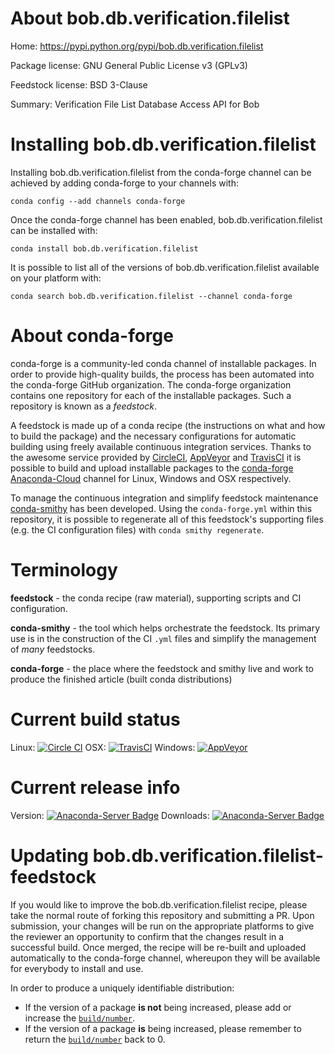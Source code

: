 About bob.db.verification.filelist
==================================

Home: https://pypi.python.org/pypi/bob.db.verification.filelist

Package license: GNU General Public License v3 (GPLv3)

Feedstock license: BSD 3-Clause

Summary: Verification File List Database Access API for Bob



Installing bob.db.verification.filelist
=======================================

Installing bob.db.verification.filelist from the conda-forge channel can be achieved by adding conda-forge to your channels with:

```
conda config --add channels conda-forge
```

Once the conda-forge channel has been enabled, bob.db.verification.filelist can be installed with:

```
conda install bob.db.verification.filelist
```

It is possible to list all of the versions of bob.db.verification.filelist available on your platform with:

```
conda search bob.db.verification.filelist --channel conda-forge
```


About conda-forge
=================

conda-forge is a community-led conda channel of installable packages.
In order to provide high-quality builds, the process has been automated into the
conda-forge GitHub organization. The conda-forge organization contains one repository 
for each of the installable packages. Such a repository is known as a *feedstock*.

A feedstock is made up of a conda recipe (the instructions on what and how to build
the package) and the necessary configurations for automatic building using freely
available continuous integration services. Thanks to the awesome service provided by
[CircleCI](https://circleci.com/), [AppVeyor](http://www.appveyor.com/)
and [TravisCI](https://travis-ci.org/) it is possible to build and upload installable
packages to the [conda-forge](https://anaconda.org/conda-forge)
[Anaconda-Cloud](http://docs.anaconda.org/) channel for Linux, Windows and OSX respectively.

To manage the continuous integration and simplify feedstock maintenance
[conda-smithy](http://github.com/conda-forge/conda-smithy) has been developed.
Using the ``conda-forge.yml`` within this repository, it is possible to regenerate all of
this feedstock's supporting files (e.g. the CI configuration files) with ``conda smithy regenerate``.


Terminology
===========

**feedstock** - the conda recipe (raw material), supporting scripts and CI configuration.

**conda-smithy** - the tool which helps orchestrate the feedstock.
                   Its primary use is in the construction of the CI ``.yml`` files
                   and simplify the management of *many* feedstocks.

**conda-forge** - the place where the feedstock and smithy live and work to
                  produce the finished article (built conda distributions)

Current build status
====================
Linux: [![Circle CI](https://circleci.com/gh/conda-forge/bob.db.verification.filelist-feedstock.svg?style=svg)](https://circleci.com/gh/conda-forge/bob.db.verification.filelist-feedstock)
OSX: [![TravisCI](https://travis-ci.org/conda-forge/bob.db.verification.filelist-feedstock.svg?branch=master)](https://travis-ci.org/conda-forge/bob.db.verification.filelist-feedstock) 
Windows: [![AppVeyor](https://ci.appveyor.com/api/projects/status/github/conda-forge/bob.db.verification.filelist-feedstock?svg=True)](https://ci.appveyor.com/project/conda-forge/bob.db.verification.filelist-feedstock/branch/master)

Current release info
====================
Version: [![Anaconda-Server Badge](https://anaconda.org/conda-forge/bob.db.verification.filelist/badges/version.svg)](https://anaconda.org/conda-forge/bob.db.verification.filelist)
Downloads: [![Anaconda-Server Badge](https://anaconda.org/conda-forge/bob.db.verification.filelist/badges/downloads.svg)](https://anaconda.org/conda-forge/bob.db.verification.filelist)


Updating bob.db.verification.filelist-feedstock
===============================================

If you would like to improve the bob.db.verification.filelist recipe, please take the normal
route of forking this repository and submitting a PR. Upon submission, your changes will
be run on the appropriate platforms to give the reviewer an opportunity to confirm that the
changes result in a successful build. Once merged, the recipe will be re-built and uploaded
automatically to the conda-forge channel, whereupon they will be available for everybody to
install and use.

In order to produce a uniquely identifiable distribution:
 * If the version of a package **is not** being increased, please add or increase
   the [``build/number``](http://conda.pydata.org/docs/building/meta-yaml.html#build-number-and-string). 
 * If the version of a package **is** being increased, please remember to return
   the [``build/number``](http://conda.pydata.org/docs/building/meta-yaml.html#build-number-and-string)
   back to 0.
